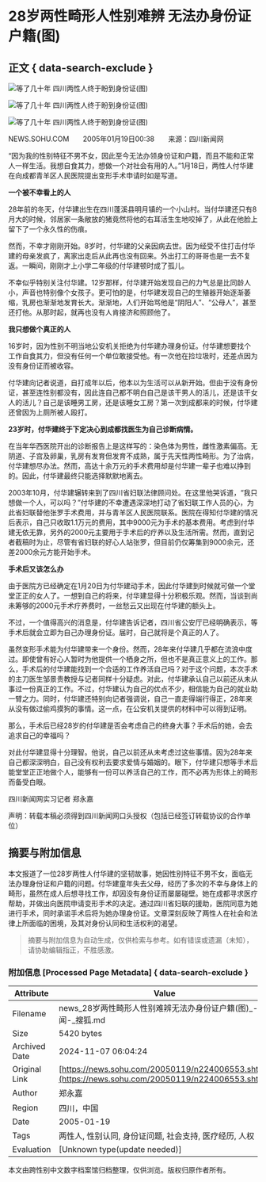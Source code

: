 # 28岁两性畸形人性别难辨 无法办身份证户籍(图)

## 正文 { data-search-exclude }


![等了几十年 四川两性人终于盼到身份证(图)](https://photo.sohu.com/20050119/Img224006554.jpg)

![等了几十年 四川两性人终于盼到身份证(图)](https://photo.sohu.com/20050119/Img224006555.jpg)

![等了几十年 四川两性人终于盼到身份证(图)](https://photo.sohu.com/20050119/Img224006556.jpg)

NEWS.SOHU.COM　　2005年01月19日00:38　　来源：四川新闻网

“因为我的性别特征不男不女，因此至今无法办领身份证和户籍，而且不能和正常人一样生活。我想自食其力，想做一个对社会有用的人。”1月18日，两性人付华建在向成都青羊区人民医院提出变形手术申请时如是写道。

**一个被不幸看上的人**

28年前的冬天，付华建出生在四川蓬溪县明月镇的一个小山村。当付华建还只有8月大的时候，邻居家一条敞放的猪竟然将他的右耳活生生地咬掉了，从此在他脸上留下了一个永久性的伤痕。

然而，不幸才刚刚开始。8岁时，付华建的父亲因病去世。因为经受不住打击付华建的母亲发疯了，离家出走后从此再也没有回来。外出打工的哥哥也是一去不复返。一瞬间，刚刚才上小学二年级的付华建顿时成了孤儿。

不幸似乎特别关注付华建。12岁那样，付华建开始发现自己的力气总是比同龄人小，声音也特别像个女孩子。更可怕的是，付华建发现自己的生殖器开始逐渐萎缩，乳房也渐渐地发育长大。渐渐地，人们开始骂他是“阴阳人”、“公母人”，甚至还打他。从那时起，就再也没有人肯接济和照顾他了。

**我只想做个真正的人**

16岁时，因为性别不明当地公安机关拒绝为付华建办理身份证。付华建想要找个工作自食其力，但没有任何一个单位敢接受他。有一次他在捡垃圾时，还差点因为没有身份证而被收容。

付华建向记者说道，自打成年以后，他本以为生活可以从新开始。但由于没有身份证，甚至连性别都没有，因此连自己都不明白自己是该干男人的活儿，还是该干女人的活儿？自己是该睡男工房，还是该睡女工房？第一次到成都来的时候，付华建还曾因为上厕所被人殴打。

**23岁时，付华建终于下定决心到成都找医生为自己诊断病情。**

在当年华西医院开出的诊断报告上是这样写的：染色体为男性，雌性激素偏高。无阴道、子宫及卵巢，乳房有发育但发育不成熟，属于先天性两性畸形。为了治病，付华建想尽办法。然而，高达十余万元的手术费用却是付华建一辈子也难以挣到的。因此，付华建最终只能选择默默地离去。

2003年10月，付华建辗转来到了四川省妇联法律顾问处。在这里他哭诉道，“我只想做一个人，可以吗？”付华建的不幸遭遇深深地打动了省妇联工作人员的心，为此省妇联替他张罗手术费用，并与青羊区人民医院联系。医院在得知付华建的情况后表示，自己只收取1.1万元的费用，其中9000元为手术的基本费用。考虑到付华建无依无靠，另外的2000元主要用于手术后的疗养以及生活所需。然而，直到记者截稿时为止，尽管有省妇联的好心人站张罗，但目前仍仅筹集到9000余元，还差2000余元方能开始手术。

**手术后又该怎么办**

由于医院方已经确定在1月20日为付华建动手术，因此付华建到时候就可做一个堂堂正正的女人了。一想到自己的将来，付华建显得十分积极乐观。然而，当谈到尚未筹够的2000元手术疗养费时，一丝愁云又出现在付华建的额头上。

不过，一个值得高兴的消息是，付华建告诉记者，四川省公安厅已经明确表示，等手术后就会立即为自己办理身份证。届时，自己就将是个真正的人了。

虽然变形手术能为付华建带来一个身份。然而，28年来付华建几乎都在流浪中度过。即使曾有好心人暂时为他提供一个栖身之所，但也不是真正意义上的工作。那么，手术后的付华建能找到一个合适的工作养活自己吗？对于这个问题，本次手术的主刀医生邹景贵教授与记者同样十分疑虑。对此，付华建承认自己以前还从未从事过一份真正的工作。不过，付华建认为自己的优点不少，相信能为自己的就业助一臂之力。同时，付华建还特别向记者强调说，自己一直走得端行得正，28年来从没有做过偷鸡摸狗的事情。这一点，在公安机关提供的材料中可以得到证明。

那么，手术后已经28岁的付华建是否会考虑自己的终身大事？手术后的她，会去追求自己的幸福吗？

对此付华建显得十分理智。他说，自己以前还从未考虑过这些事情。因为28年来自己都深深明白，自己没有权利去要求爱情与婚姻的。眼下，付华建只想等手术后能堂堂正正地做个人，能够有一份可以养活自己的工作，而不必再为形体上的畸形而备受白眼。

四川新闻网实习记者 郑永嘉

声明：转载本稿必须得到四川新闻网口头授权（包括已经签订转载协议的合作单位）
<!-- tcd_original_link https://news.sohu.com/20050119/n224006553.shtml -->
## 摘要与附加信息

<!-- tcd_abstract -->
本文报道了一位28岁两性人付华建的坚韧故事，她因性别特征不男不女，面临无法办理身份证和户籍的问题。付华建童年失去父母，经历了多次的不幸与身体上的畸形，虽然在成人后想寻找工作，却因没有身份证而屡屡碰壁。她在成都寻求医疗帮助，并做出向医院申请变形手术的决定。通过四川省妇联的援助，医院同意为她进行手术，同时承诺手术后将为她办理身份证。文章深刻反映了两性人在社会和法律上所面临的困境，及其对身份认同和生活权利的渴望。
<!-- tcd_abstract_end -->

> 摘要与附加信息为自动生成，仅供检索与参考。如有错误或遗漏（未知），请协助编辑指正，不胜感激。

### 附加信息 [Processed Page Metadata] { data-search-exclude }

| Attribute       | Value                                  |
|-----------------|----------------------------------------|
| Filename        | news_28岁两性畸形人性别难辨无法办身份证户籍(图)_-_新闻-_搜狐.md                             |
| Size            | 5420 bytes                           |
| Archived Date   | 2024-11-07 06:04:24                             |
| Original Link   | [https://news.sohu.com/20050119/n224006553.shtml](https://news.sohu.com/20050119/n224006553.shtml)                       |
| Author          | 郑永嘉                               |
| Region          | 四川，中国                               |
| Date            | 2005-01-19                                 |
| Tags            | 两性人, 性别认同, 身份证问题, 社会支持, 医疗经历, 人权                                 |
| Evaluation            | [Unknown type(update needed)]                                 |
<!-- tcd_table_end -->

本文由跨性别中文数字档案馆归档整理，仅供浏览。版权归原作者所有。
